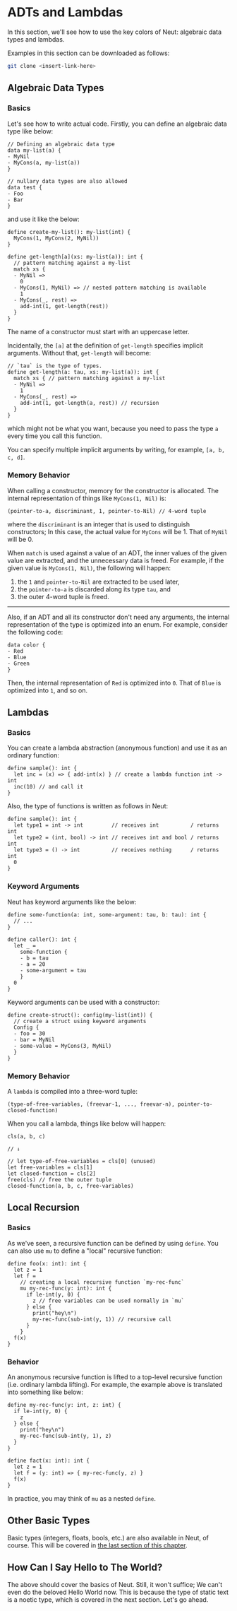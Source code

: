 # ADTs and Lambdas

In this section, we'll see how to use the key colors of Neut: algebraic data types and lambdas.

Examples in this section can be downloaded as follows:

```sh
git clone <insert-link-here>
```

## Algebraic Data Types

### Basics

Let's see how to write actual code. Firstly, you can define an algebraic data type like below:

```neut
// Defining an algebraic data type
data my-list(a) {
- MyNil
- MyCons(a, my-list(a))
}

// nullary data types are also allowed
data test {
- Foo
- Bar
}
```

and use it like the below:

```neut
define create-my-list(): my-list(int) {
  MyCons(1, MyCons(2, MyNil))
}

define get-length[a](xs: my-list(a)): int {
  // pattern matching against a my-list
  match xs {
  - MyNil =>
    0
  - MyCons(1, MyNil) => // nested pattern matching is available
    1
  - MyCons(_, rest) =>
    add-int(1, get-length(rest))
  }
}
```

The name of a constructor must start with an uppercase letter.

Incidentally, the `[a]` at the definition of `get-length` specifies implicit arguments. Without that, `get-length` will become:

```neut
// `tau` is the type of types.
define get-length(a: tau, xs: my-list(a)): int {
  match xs { // pattern matching against a my-list
  - MyNil =>
    1
  - MyCons(_, rest) =>
    add-int(1, get-length(a, rest)) // recursion
  }
}
```

which might not be what you want, because you need to pass the type `a` every time you call this function.

You can specify multiple implicit arguments by writing, for example, `[a, b, c, d]`.

### Memory Behavior

When calling a constructor, memory for the constructor is allocated. The internal representation of things like `MyCons(1, Nil)` is:

```neut
(pointer-to-a, discriminant, 1, pointer-to-Nil) // 4-word tuple
```

where the `discriminant` is an integer that is used to distinguish constructors; In this case, the actual value for `MyCons` will be 1. That of `MyNil` will be 0.

When `match` is used against a value of an ADT, the inner values of the given value are extracted, and the unnecessary data is freed. For example, if the given value is `MyCons(1, Nil)`, the following will happen:

1. the `1` and `pointer-to-Nil` are extracted to be used later,
2. the `pointer-to-a` is discarded along its type `tau`, and
3. the outer 4-word tuple is freed.

---

Also, if an ADT and all its constructor don't need any arguments, the internal representation of the type is optimized into an enum. For example, consider the following code:

```neut
data color {
- Red
- Blue
- Green
}
```

Then, the internal representation of `Red` is optimized into `0`. That of `Blue` is optimized into `1`, and so on.

## Lambdas

### Basics

You can create a lambda abstraction (anonymous function) and use it as an ordinary function:

```neut
define sample(): int {
  let inc = (x) => { add-int(x) } // create a lambda function int -> int
  inc(10) // and call it
}
```

Also, the type of functions is written as follows in Neut:

```neut
define sample(): int {
  let type1 = int -> int         // receives int          / returns int
  let type2 = (int, bool) -> int // receives int and bool / returns int
  let type3 = () -> int          // receives nothing      / returns int
  0
}
```

### Keyword Arguments

Neut has keyword arguments like the below:

```neut
define some-function(a: int, some-argument: tau, b: tau): int {
  // ...
}

define caller(): int {
  let _ =
    some-function {
    - b = tau
    - a = 20
    - some-argument = tau
    }
  0
}

```

Keyword arguments can be used with a constructor:

```neut
define create-struct(): config(my-list(int)) {
  // create a struct using keyword arguments
  Config {
  - foo = 30
  - bar = MyNil
  - some-value = MyCons(3, MyNil)
  }
}
```

### Memory Behavior

A `lambda` is compiled into a three-word tuple:

```neut
(type-of-free-variables, (freevar-1, ..., freevar-n), pointer-to-closed-function)
```

When you call a lambda, things like below will happen:

```neut
cls(a, b, c)

// ↓

// let type-of-free-variables = cls[0] (unused)
let free-variables = cls[1]
let closed-function = cls[2]
free(cls) // free the outer tuple
closed-function(a, b, c, free-variables)
```

## Local Recursion

### Basics

As we've seen, a recursive function can be defined by using `define`. You can also use `mu` to define a "local" recursive function:

```neut
define foo(x: int): int {
  let z = 1
  let f =
    // creating a local recursive function `my-rec-func`
    mu my-rec-func(y: int): int {
      if le-int(y, 0) {
        z // free variables can be used normally in `mu`
      } else {
        print("hey\n")
        my-rec-func(sub-int(y, 1)) // recursive call
      }
    }
  f(x)
}
```

### Behavior

An anonymous recursive function is lifted to a top-level recursive function (i.e. ordinary lambda lifting). For example, the example above is translated into something like below:

```neut
define my-rec-func(y: int, z: int) {
  if le-int(y, 0) {
    z
  } else {
    print("hey\n")
    my-rec-func(sub-int(y, 1), z)
  }
}

define fact(x: int): int {
  let z = 1
  let f = (y: int) => { my-rec-func(y, z) }
  f(x)
}
```

In practice, you may think of `mu` as a nested `define`.

## Other Basic Types

Basic types (integers, floats, bools, etc.) are also available in Neut, of course. This will be covered in [the last section of this chapter](./other-built-in-utilities.md).

## How Can I Say Hello to The World?

The above should cover the basics of Neut. Still, it won't suffice; We can't even do the beloved Hello World now. This is because the type of static text is a noetic type, which is covered in the next section. Let's go ahead.
